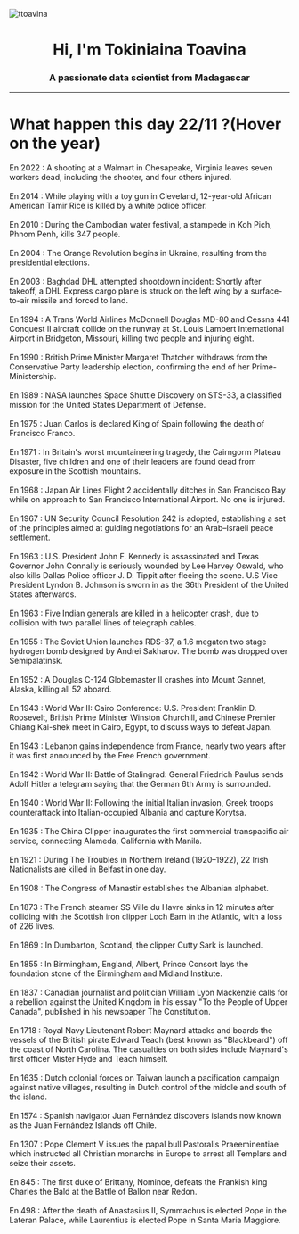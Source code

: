 
<p align="left"> <img src="https://komarev.com/ghpvc/?username=ttoavina&label=Profile%20views&color=0e75b6&style=flat" alt="ttoavina" /> </p>
<h1 align="center">Hi, I'm Tokiniaina Toavina</h1>
<h3 align="center">A passionate data scientist from Madagascar</h3>
    
<hr/>
<h1> What happen this day 22/11 ?(Hover on the year)</h1>

En 2022 : A shooting at a Walmart in Chesapeake, Virginia leaves seven workers dead, including the shooter, and four others injured.
<br/><br/>
En 2014 : While playing with a toy gun in Cleveland, 12-year-old African American Tamir Rice is killed by a white police officer.
<br/><br/>
En 2010 : During the Cambodian water festival, a stampede in Koh Pich, Phnom Penh, kills 347 people.
<br/><br/>
En 2004 : The Orange Revolution begins in Ukraine, resulting from the presidential elections.
<br/><br/>
En 2003 : Baghdad DHL attempted shootdown incident: Shortly after takeoff, a DHL Express cargo plane is struck on the left wing by a surface-to-air missile and forced to land.
<br/><br/>
En 1994 : A Trans World Airlines McDonnell Douglas MD-80 and Cessna 441 Conquest II aircraft collide on the runway at St. Louis Lambert International Airport in Bridgeton, Missouri, killing two people and injuring eight.
<br/><br/>
En 1990 : British Prime Minister Margaret Thatcher withdraws from the Conservative Party leadership election, confirming the end of her Prime-Ministership.
<br/><br/>
En 1989 : NASA launches Space Shuttle Discovery on STS-33, a classified mission for the United States Department of Defense.
<br/><br/>
En 1975 : Juan Carlos is declared King of Spain following the death of Francisco Franco.
<br/><br/>
En 1971 : In Britain's worst mountaineering tragedy, the Cairngorm Plateau Disaster, five children and one of their leaders are found dead from exposure in the Scottish mountains.
<br/><br/>
En 1968 : Japan Air Lines Flight 2 accidentally ditches in San Francisco Bay while on approach to San Francisco International Airport. No one is injured.
<br/><br/>
En 1967 : UN Security Council Resolution 242 is adopted, establishing a set of the principles aimed at guiding negotiations for an Arab–Israeli peace settlement.
<br/><br/>
En 1963 : U.S. President John F. Kennedy is assassinated and Texas Governor John Connally is seriously wounded by Lee Harvey Oswald, who also kills Dallas Police officer J. D. Tippit after fleeing the scene. U.S Vice President Lyndon B. Johnson is sworn in as the 36th President of the United States afterwards.
<br/><br/>
En 1963 : Five Indian generals are killed in a helicopter crash, due to collision with two parallel lines of telegraph cables.
<br/><br/>
En 1955 : The Soviet Union launches RDS-37, a 1.6 megaton two stage hydrogen bomb designed by Andrei Sakharov. The bomb was dropped over Semipalatinsk.
<br/><br/>
En 1952 : A Douglas C-124 Globemaster II crashes into Mount Gannet, Alaska, killing all 52 aboard.
<br/><br/>
En 1943 : World War II: Cairo Conference: U.S. President Franklin D. Roosevelt, British Prime Minister Winston Churchill, and Chinese Premier Chiang Kai-shek meet in Cairo, Egypt, to discuss ways to defeat Japan.
<br/><br/>
En 1943 : Lebanon gains independence from France, nearly two years after it was first announced by the Free French government.
<br/><br/>
En 1942 : World War II: Battle of Stalingrad: General Friedrich Paulus sends Adolf Hitler a telegram saying that the German 6th Army is surrounded.
<br/><br/>
En 1940 : World War II: Following the initial Italian invasion, Greek troops counterattack into Italian-occupied Albania and capture Korytsa.
<br/><br/>
En 1935 : The China Clipper inaugurates the first commercial transpacific air service, connecting Alameda, California with Manila.
<br/><br/>
En 1921 : During The Troubles in Northern Ireland (1920–1922), 22 Irish Nationalists are killed in Belfast in one day.
<br/><br/>
En 1908 : The Congress of Manastir establishes the Albanian alphabet.
<br/><br/>
En 1873 : The French steamer SS Ville du Havre sinks in 12 minutes after colliding with the Scottish iron clipper Loch Earn in the Atlantic, with a loss of 226 lives.
<br/><br/>
En 1869 : In Dumbarton, Scotland, the clipper Cutty Sark is launched.
<br/><br/>
En 1855 : In Birmingham, England, Albert, Prince Consort lays the foundation stone of the Birmingham and Midland Institute.
<br/><br/>
En 1837 : Canadian journalist and politician William Lyon Mackenzie calls for a rebellion against the United Kingdom in his essay "To the People of Upper Canada", published in his newspaper The Constitution.
<br/><br/>
En 1718 : Royal Navy Lieutenant Robert Maynard attacks and boards the vessels of the British pirate Edward Teach (best known as "Blackbeard") off the coast of North Carolina. The casualties on both sides include Maynard's first officer Mister Hyde and Teach himself.
<br/><br/>
En 1635 : Dutch colonial forces on Taiwan launch a pacification campaign against native villages, resulting in Dutch control of the middle and south of the island.
<br/><br/>
En 1574 : Spanish navigator Juan Fernández discovers islands now known as the Juan Fernández Islands off Chile.
<br/><br/>
En 1307 : Pope Clement V issues the papal bull Pastoralis Praeeminentiae which instructed all Christian monarchs in Europe to arrest all Templars and seize their assets.
<br/><br/>
En 845 : The first duke of Brittany, Nominoe, defeats the Frankish king Charles the Bald at the Battle of Ballon near Redon.
<br/><br/>
En 498 : After the death of Anastasius II, Symmachus is elected Pope in the Lateran Palace, while Laurentius is elected Pope in Santa Maria Maggiore.
<br/><br/>
